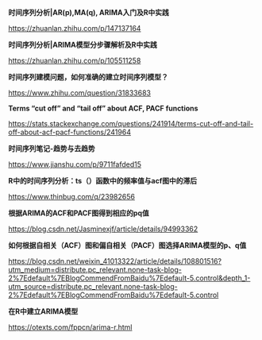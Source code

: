 **时间序列分析|AR(p),MA(q), ARIMA入门及R中实践**

https://zhuanlan.zhihu.com/p/147137164

**时间序列分析|ARIMA模型分步骤解析及R中实践**

https://zhuanlan.zhihu.com/p/105511258

**时间序列建模问题，如何准确的建立时间序列模型？**

https://www.zhihu.com/question/31833683

**Terms “cut off” and “tail off” about ACF, PACF functions**

https://stats.stackexchange.com/questions/241914/terms-cut-off-and-tail-off-about-acf-pacf-functions/241964

**时间序列笔记-趋势与去趋势**

https://www.jianshu.com/p/9711fafded15

**R中的时间序列分析：ts（）函数中的频率值与acf图中的滞后**

https://www.thinbug.com/q/23982656

**根据ARIMA的ACF和PACF图得到相应的pq值**

https://blog.csdn.net/Jasminexjf/article/details/94993362

**如何根据自相关（ACF）图和偏自相关（PACF）图选择ARIMA模型的p、q值**

https://blog.csdn.net/weixin_41013322/article/details/108801516?utm_medium=distribute.pc_relevant.none-task-blog-2%7Edefault%7EBlogCommendFromBaidu%7Edefault-5.control&depth_1-utm_source=distribute.pc_relevant.none-task-blog-2%7Edefault%7EBlogCommendFromBaidu%7Edefault-5.control

**在R中建立ARIMA模型**

https://otexts.com/fppcn/arima-r.html





